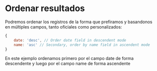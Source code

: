 # Ordenar resultados

Podremos ordenar los registros de la forma que prefiramos y basandonos en múltiples campos, tanto oficiales como personalizados:

``` js
{
    date: 'desc', // Order date field in descendent mode
    name: 'asc' // Secondary, order by name field in ascendent mode
}
```

En este ejemplo ordenamos primero por el campo date de forma descendente y luego por el campo name de forma ascendente
